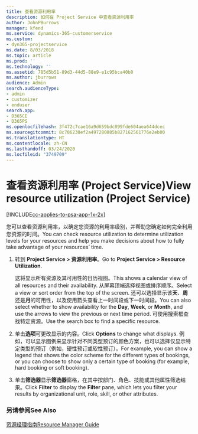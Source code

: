```yaml
---
title: 查看资源利用率
description: 如何在 Project Service 中查看资源利用率
author: JohnPBurrows
manager: kfend
ms.service: dynamics-365-customerservice
ms.custom:
- dyn365-projectservice
ms.date: 8/03/2018
ms.topic: article
ms.prod: ''
ms.technology: ''
ms.assetid: 785d5b51-89d3-44d5-88e9-e1c95bca40b0
ms.author: jburrows
audience: Admin
search.audienceType:
- admin
- customizer
- enduser
search.app:
- D365CE
- D365PS
ms.openlocfilehash: 3f472c7cae16a9d659bdc899fde604aea644dcec
ms.sourcegitcommit: 8c786230ef2a497280885b827162561776e2eb00
ms.translationtype: HT
ms.contentlocale: zh-CN
ms.lasthandoff: 03/24/2020
ms.locfileid: "3749709"
---
```

# <a name="view-resource-utilization-project-service"></a><span data-ttu-id="575a9-103">查看资源利用率 (Project Service)</span><span class="sxs-lookup"><span data-stu-id="575a9-103">View resource utilization (Project Service)</span></span>

[!INCLUDE[cc-applies-to-psa-app-1x-2x](../includes/cc-applies-to-psa-app-1x-2x.md)]

<span data-ttu-id="575a9-104">您可以查看资源利用率，以确定您资源的利用率级别，并帮助您确定如何完全利用您资源的时间。</span><span class="sxs-lookup"><span data-stu-id="575a9-104">You can check resource utilization to determine utilization levels for your resources and help you make decisions about how to fully take advantage of your resources’ time.</span></span>  
  
1. <span data-ttu-id="575a9-105">转到 **Project Service > 资源利用率**。</span><span class="sxs-lookup"><span data-stu-id="575a9-105">Go to **Project Service > Resource Utilization**.</span></span> 

     <span data-ttu-id="575a9-106">这将显示所有资源及其可用性的日历视图。</span><span class="sxs-lookup"><span data-stu-id="575a9-106">This shows a calendar view of all resources and their availability.</span></span> <span data-ttu-id="575a9-107">从屏幕顶端选择视图或排序顺序。</span><span class="sxs-lookup"><span data-stu-id="575a9-107">Select a view or sort order from the top of the screen.</span></span> <span data-ttu-id="575a9-108">还可以选择显示该**天**、**周**还是**月**的可用性，以及使用箭头查看上一时间段或下一时间段。</span><span class="sxs-lookup"><span data-stu-id="575a9-108">You can also select whether to show availability for the **Day**, **Week**, or **Month**, and use the arrows to view the previous or next time period.</span></span> <span data-ttu-id="575a9-109">可使用搜索框查找特定资源。</span><span class="sxs-lookup"><span data-stu-id="575a9-109">Use the search box to find a specific resource.</span></span>      
  
2. <span data-ttu-id="575a9-110">单击**选项**可更改显示的内容。</span><span class="sxs-lookup"><span data-stu-id="575a9-110">Click **Options** to change what displays.</span></span> <span data-ttu-id="575a9-111">例如，可以显示图例来显示针对不同类型预订的颜色方案，也可以选择仅显示特定类型的预订（例如，硬性预订或软性预订）。</span><span class="sxs-lookup"><span data-stu-id="575a9-111">For example, you can show a legend that shows the color scheme for the different types of bookings, or you can choose to show only a certain type of booking (for example, hard booking or soft booking).</span></span>  

3. <span data-ttu-id="575a9-112">单击**筛选器**显示**筛选器**窗格，在其中按部门、角色、技能或其他属性筛选结果。</span><span class="sxs-lookup"><span data-stu-id="575a9-112">Click **Filter** to display the **Filter** pane, which lets you filter your results by organizational unit, role, skill, or other attributes.</span></span>  
  
### <a name="see-also"></a><span data-ttu-id="575a9-113">另请参阅</span><span class="sxs-lookup"><span data-stu-id="575a9-113">See Also</span></span>  
 [<span data-ttu-id="575a9-114">资源经理指南</span><span class="sxs-lookup"><span data-stu-id="575a9-114">Resource Manager Guide</span></span>](../project-service/resource-manager-guide.md)
